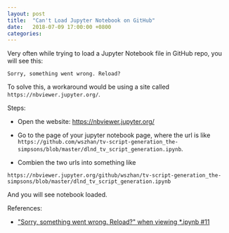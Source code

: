 ```yaml
---
layout: post
title:  "Can't Load Jupyter Notebook on GitHub"
date:   2018-07-09 17:00:00 +0800
categories: 
---
```


Very often while trying to load a Jupyter Notebook file in GitHub repo, you will see this:

```
Sorry, something went wrong. Reload?
```

To solve this, a workaround would be using a site called `https://nbviewer.jupyter.org/`.

Steps:

- Open the website: https://nbviewer.jupyter.org/

- Go to the page of your jupyter notebook page, where the url is like `https://github.com/wszhan/tv-script-generation_the-simpsons/blob/master/dlnd_tv_script_generation.ipynb`.

- Combien the two urls into something like
```
https://nbviewer.jupyter.org/github/wszhan/tv-script-generation_the-simpsons/blob/master/dlnd_tv_script_generation.ipynb
```

And you will see notebook loaded.

References:

- ["Sorry, something went wrong. Reload?" when viewing *.ipynb #11](https://github.com/iurisegtovich/PyTherm-applied-thermodynamics/issues/11#issuecomment-323842311)